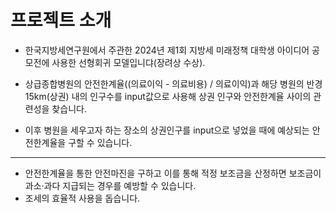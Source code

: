 # 프로젝트 소개
 - 한국지방세연구원에서 주관한 2024년 제1회 지방세 미래정책 대학생 아이디어 공모전에 사용한 선형회귀 모델입니댜(장려상 수상).
  
   
 - 상급종합병원의 안전한계율((의료이익 - 의료비용) / 의료이익)과 해당 병원의 반경 15km(상권) 내의 인구수를 input값으로 사용해 상권 인구와 안전한계율 사이의 관련성을 찾습니다.
 - 이후 병원을 세우고자 하는 장소의 상권인구를 input으로 넣었을 때에 예상되는 안전한계율을 구할 수 있습니다.
---
 - 안전한계율을 통한 안전마진을 구하고 이를 통해 적정 보조금을 산정하면 보조금이 과소·과다 지급되는 경우를 예방할 수 있습니다.
 - 조세의 효율적 사용을 돕습니다.
